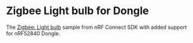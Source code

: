 # Zigbee Light bulb for Dongle

The [Zigbee: Light bulb](https://developer.nordicsemi.com/nRF_Connect_SDK/doc/latest/nrf/samples/zigbee/light_bulb/README.html) sample from nRF Connect SDK with added support for nRF52840 Dongle.
